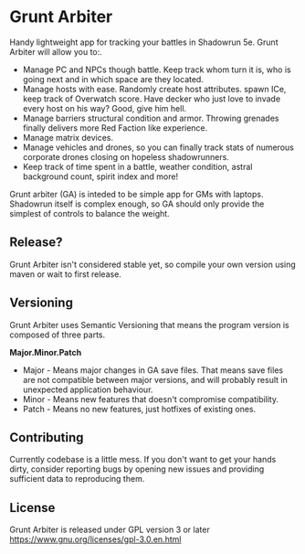 Grunt Arbiter
=============

Handy lightweight app for tracking your battles in Shadowrun 5e. Grunt Arbiter will allow you to:.
  * Manage PC and NPCs though battle. Keep track whom turn it is, who is going next and in which space are they located.
  * Manage hosts with ease. Randomly create host attributes. spawn ICe, keep track of Overwatch score. Have decker who just love to invade every host on his way? Good, give him hell.
  * Manage barriers structural condition and armor. Throwing grenades finally delivers more Red Faction like experience.
  * Manage matrix devices.
  * Manage vehicles and drones, so you can finally track stats of numerous corporate drones closing on hopeless shadowrunners.
  * Keep track of time spent in a battle, weather condition, astral background count, spirit index and more!
  
Grunt arbiter (GA) is inteded to be simple app for GMs with laptops. Shadowrun itself is complex enough, so GA should only provide the simplest of controls to balance the weight.
  
Release?
--------
Grunt Arbiter isn't considered stable yet, so compile your own version using maven or wait to first release.

Versioning
----------
Grunt Arbiter uses Semantic Versioning that means the program version is composed of three parts.

**Major.Minor.Patch**

  * Major - Means major changes in GA save files. That means save files are not compatible between major versions, and will probably result in unexpected application behaviour.
  * Minor - Means new features that doesn't compromise compatibility.
  * Patch - Means no new features, just hotfixes of existing ones.  
  
Contributing
------------
Currently codebase is a little mess. If you don't want to get your hands dirty, consider reporting bugs by opening new issues and providing sufficient data to reproducing them.


License
-------
Grunt Arbiter is released under GPL version 3 or later
https://www.gnu.org/licenses/gpl-3.0.en.html